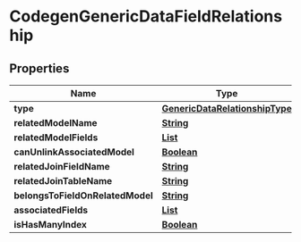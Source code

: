 

# CodegenGenericDataFieldRelationship


## Properties

| Name | Type | Description | Notes |
|------------ | ------------- | ------------- | -------------|
|**type** | [**GenericDataRelationshipType**](GenericDataRelationshipType.md) |  |  |
|**relatedModelName** | [**String**](String.md) |  |  |
|**relatedModelFields** | [**List**](List.md) |  |  [optional] |
|**canUnlinkAssociatedModel** | [**Boolean**](Boolean.md) |  |  [optional] |
|**relatedJoinFieldName** | [**String**](String.md) |  |  [optional] |
|**relatedJoinTableName** | [**String**](String.md) |  |  [optional] |
|**belongsToFieldOnRelatedModel** | [**String**](String.md) |  |  [optional] |
|**associatedFields** | [**List**](List.md) |  |  [optional] |
|**isHasManyIndex** | [**Boolean**](Boolean.md) |  |  [optional] |



